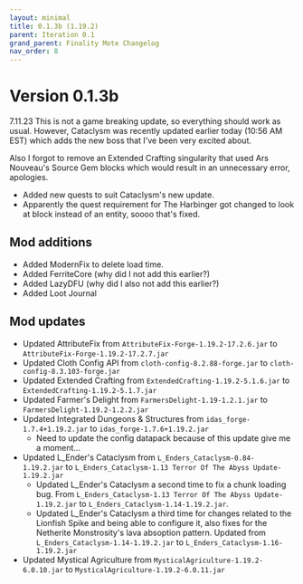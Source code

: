 ```yaml
---
layout: minimal
title: 0.1.3b (1.19.2)
parent: Iteration 0.1
grand_parent: Finality Mote Changelog
nav_order: 8
---
```


# Version 0.1.3b

7.11.23
This is not a game breaking update, so everything should work as usual. However, Cataclysm was recently updated earlier today (10:56 AM EST) which adds the new boss that I've been very excited about.

Also I forgot to remove an Extended Crafting singularity that used Ars Nouveau's Source Gem blocks which would result in an unnecessary error, apologies.

- Added new quests to suit Cataclysm's new update.
- Apparently the quest requirement for The Harbinger got changed to look at block instead of an entity, soooo that's fixed.

## Mod additions
- Added ModernFix to delete load time.
- Added FerriteCore (why did I not add this earlier?)
- Added LazyDFU (why did I also not add this earlier?)
- Added Loot Journal 

## Mod updates
- Updated AttributeFix from `AttributeFix-Forge-1.19.2-17.2.6.jar` to `AttributeFix-Forge-1.19.2-17.2.7.jar`
- Updated Cloth Config API from `cloth-config-8.2.88-forge.jar` to `cloth-config-8.3.103-forge.jar`
- Updated Extended Crafting from `ExtendedCrafting-1.19.2-5.1.6.jar` to `ExtendedCrafting-1.19.2-5.1.7.jar`
- Updated Farmer's Delight from `FarmersDelight-1.19-1.2.1.jar` to `FarmersDelight-1.19.2-1.2.2.jar`
- Updated Integrated Dungeons & Structures from `idas_forge-1.7.4+1.19.2.jar` to `idas_forge-1.7.6+1.19.2.jar`
  - Need to update the config datapack because of this update give me a moment...
- Updated L_Ender's Cataclysm from `L_Enders_Cataclysm-0.84-1.19.2.jar` to `L_Enders_Cataclysm-1.13 Terror Of The Abyss Update-1.19.2.jar`
  - Updated L_Ender's Cataclysm a second time to fix a chunk loading bug. From `L_Enders_Cataclysm-1.13 Terror Of The Abyss Update-1.19.2.jar` to `L_Enders_Cataclysm-1.14-1.19.2.jar`.
  - Updated L_Ender's Cataclysm a third time for changes related to the Lionfish Spike and being able to configure it, also fixes for the Netherite Monstrosity's lava absoption pattern. Updated from `L_Enders_Cataclysm-1.14-1.19.2.jar` to `L_Enders_Cataclysm-1.16-1.19.2.jar`
- Updated Mystical Agriculture from `MysticalAgriculture-1.19.2-6.0.10.jar` to `MysticalAgriculture-1.19.2-6.0.11.jar`